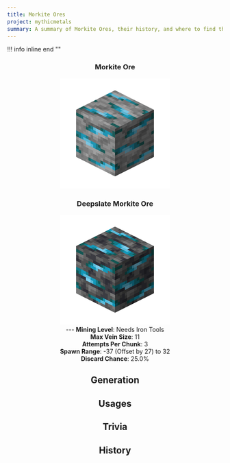 ```yaml
---
title: Morkite Ores
project: mythicmetals
summary: A summary of Morkite Ores, their history, and where to find them.
---
```


!!! info inline end ""
    <center class=tooltip>
    <h3>**Morkite Ore**</h3>
    ![WRITE ALT TEXT HERE](../../assets/mythicmetals/morkite_ore.png)<br>
    <h3>**Deepslate Morkite Ore**</h3>
    ![WRITE ALT TEXT HERE](../../assets/mythicmetals/deepslate_morkite_ore.png)<br>
    ---
    **Mining Level**: Needs Iron Tools<br>
    **Max Vein Size**: 11<br>
    **Attempts Per Chunk**: 3<br>
    **Spawn Range**: -37 (Offset by 27) to 32<br>
    **Discard Chance**: 25.0%<br>


## Generation

## Usages

## Trivia

## History
